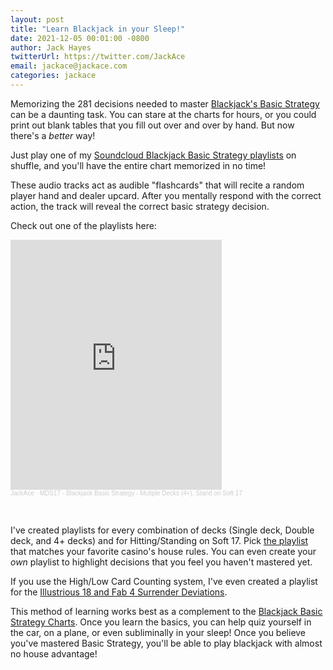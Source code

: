 ```yaml
---
layout: post
title: "Learn Blackjack in your Sleep!"
date: 2021-12-05 00:01:00 -0800
author: Jack Hayes
twitterUrl: https://twitter.com/JackAce
email: jackace@jackace.com
categories: jackace
---
```


Memorizing the 281 decisions needed to master [Blackjack's Basic Strategy](/gambling/blackjack/systems/basic-strategy/charts/MD_S17) can be a daunting
task. You can stare at the charts for hours, or you could print out blank tables that you fill out over and over by hand. But now there's a *better* way!

Just play one of my [Soundcloud Blackjack Basic Strategy playlists](https://soundcloud.com/jackacestudios/sets/blackjack-basic-strategy-mds17)
on shuffle, and you'll have the entire chart memorized in no time!

These audio tracks act as audible "flashcards" that will recite a random player hand and dealer upcard. After you mentally respond with the correct action, the
track will reveal the correct basic strategy decision.

Check out one of the playlists here:

<iframe width="67%" height="400" scrolling="no" frameborder="no" allow="autoplay" src="https://w.soundcloud.com/player/?url=https%3A//api.soundcloud.com/playlists/1341929332&color=%23ff5500&auto_play=false&hide_related=false&show_comments=true&show_user=true&show_reposts=false&show_teaser=true&visual=true"></iframe><div style="font-size: 10px; color: #cccccc;line-break: anywhere;word-break: normal;overflow: hidden;white-space: nowrap;text-overflow: ellipsis; font-family: Interstate,Lucida Grande,Lucida Sans Unicode,Lucida Sans,Garuda,Verdana,Tahoma,sans-serif;font-weight: 100;"><a href="https://soundcloud.com/jackacestudios" title="JackAce" target="_blank" style="color: #cccccc; text-decoration: none;">JackAce</a> · <a href="https://soundcloud.com/jackacestudios/sets/blackjack-basic-strategy-mds17" title="MDS17 - Blackjack Basic Strategy - Mutiple Decks (4+), Stand on Soft 17" target="_blank" style="color: #cccccc; text-decoration: none;">MDS17 - Blackjack Basic Strategy - Mutiple Decks (4+), Stand on Soft 17</a></div>

&nbsp;

I've created playlists for every combination of decks (Single deck, Double deck, and 4+ decks) and for Hitting/Standing on Soft 17. Pick
[the playlist](https://soundcloud.com/jackacestudios/sets) that matches your favorite casino's house rules. You can even create
your *own* playlist to highlight decisions that you feel you haven't mastered yet.

If you use the High/Low Card Counting system, I've even created a playlist for the [Illustrious 18 and Fab 4 Surrender
Deviations](https://soundcloud.com/jackacestudios/sets/blackjack-high-low-count).

This method of learning works best as a complement to the [Blackjack Basic Strategy Charts](/gambling/blackjack/systems/basic-strategy/).
Once you learn the basics, you can help quiz yourself in the car, on a plane, or even subliminally in your sleep! Once you believe you've mastered Basic Strategy,
you'll be able to play blackjack with almost no house advantage!
